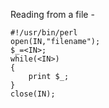 Reading from a file  -


~~~~~~~~
#!/usr/bin/perl
open(IN,"filename");
$_=<IN>;
while(<IN>)
{
	print $_;
}
close(IN);
~~~~~~~~

